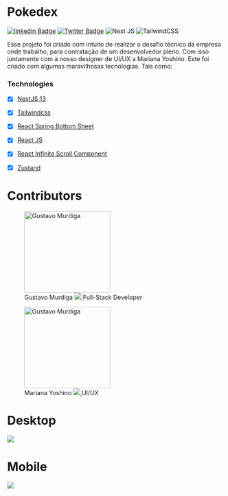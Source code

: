 # Pokedex


[![linkedin Badge](https://img.shields.io/badge/LinkedIn-0077B5?style=for-the-badge&logo=linkedin&logoColor=white)](https://www.linkedin.com/in/gustavo-murdiga-055470178/)
[![Twitter Badge](https://img.shields.io/badge/Twitter-1DA1F2?style=for-the-badge&logo=twitter&logoColor=white)](https://twitter.com/GuMurdiga)
![Next JS](https://img.shields.io/badge/Next-black?style=for-the-badge&logo=next.js&logoColor=white)
![TailwindCSS](https://img.shields.io/badge/tailwindcss-%2338B2AC.svg?style=for-the-badge&logo=tailwind-css&logoColor=white)


<p>
 Esse projeto foi criado com intuito de realizar o desafio técnico da empresa onde trabalho, para contratação de um desenvolvedor pleno. Com isso juntamente com a nosso designer de UI/UX a Mariana Yoshino. Este foi criado com algumas maravilhosas tecnologias. Tais como: 
 </p>

### Technologies

 - [x] <a href="https://nextjs.org/">NextJS 13</a>
 - [x] <a href="https://tailwindcss.com/">Tailwindcss</a>
 - [x] <a href="https://react-spring.bottom-sheet.dev/">React Spring Bottom Sheet</a>
 - [x] <a href="https://react.dev/">React JS</a>
 - [x] <a href="https://github.com/ankeetmaini/react-infinite-scroll-component">React Infinite Scroll Component</a>
 - [x] <a href="https://zustand-demo.pmnd.rs/">Zustand</a>


<link rel="stylesheet" href="src/app/styles/readme.css"/>

# Contributors
<div class="contributors">
  <figure>
  <img height="190px" width="200px" alt="Gustavo Murdiga" src="https://avatars.githubusercontent.com/u/74632138?v=4"/>

  <figcaption>
  <div class="caption">
    <span> Gustavo Murdiga </span>
  <a href="https://www.linkedin.com/in/gustavo-murdiga-055470178/">
  <img src="https://img.shields.io/badge/LinkedIn-0077B5?style=for-the-badge&logo=linkedin&logoColor=white"/>
  </a>
    <span> Full-Stack Developer</span>
  </div>
  </figcaption>
  </figure>


<figure> 
<img height="190px" style="border-radius=99999px;" width="200px" alt="Gustavo Murdiga" src="https://media.licdn.com/dms/image/D4D03AQHp4ysVdSCQSA/profile-displayphoto-shrink_800_800/0/1680115683149?e=1697068800&v=beta&t=uQb_uNE1IV_LlDUZpYWdzvBIDQVW0SlSvtDGusTL9kY"/>
<figcaption>
<div class="caption"> 
  <span> Mariana Yoshino </span>
  <a href="https://www.linkedin.com/in/mariana-yoshino/?trk=public_profile_browsemap&originalSubdomain=br">
  <img src="https://img.shields.io/badge/LinkedIn-0077B5?style=for-the-badge&logo=linkedin&logoColor=white"/>
  </a>
  <span> UI/UX </span>
</div>
</figcaption>
</figure>
</div>


# Desktop
<img src="./src/app/assets/readme/template.gif"/>

# Mobile
<img src="./src/app/assets/readme/mobile.gif"/>


